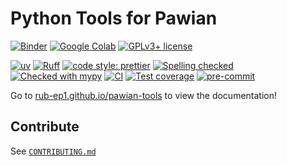 # Python Tools for Pawian

[![Binder](https://static.mybinder.org/badge_logo.svg)](https://mybinder.org/v2/gh/RUB-EP1/pawian-tools/stable?filepath=docs/usage)
[![Google Colab](https://colab.research.google.com/assets/colab-badge.svg)](https://colab.research.google.com/github/RUB-EP1/pawian-tools/blob/main)
[![GPLv3+ license](https://img.shields.io/badge/License-GPLv3+-blue.svg)](https://www.gnu.org/licenses/gpl-3.0-standalone.html)

[![uv](https://img.shields.io/endpoint?url=https://raw.githubusercontent.com/astral-sh/uv/main/assets/badge/v0.json)](https://github.com/astral-sh/uv)
[![Ruff](https://img.shields.io/endpoint?url=https://raw.githubusercontent.com/charliermarsh/ruff/main/assets/badge/v2.json)](https://github.com/astral-sh/ruff)
[![code style: prettier](https://img.shields.io/badge/code_style-prettier-ff69b4.svg?style=flat-square)](https://github.com/prettier/prettier)
[![Spelling checked](https://img.shields.io/badge/cspell-checked-brightgreen.svg)](https://github.com/streetsidesoftware/cspell/tree/master/packages/cspell)
[![Checked with mypy](http://www.mypy-lang.org/static/mypy_badge.svg)](https://mypy.readthedocs.io)
[![CI](https://github.com/RUB-EP1/pawian-tools/actions/workflows/ci.yml/badge.svg)](https://github.com/RUB-EP1/pawian-tools/actions/workflows/ci.yml)
[![Test coverage](https://codecov.io/gh/RUB-EP1/pawian-tools/branch/main/graph/badge.svg)](https://codecov.io/gh/RUB-EP1/pawian-tools)
[![pre-commit](https://img.shields.io/badge/pre--commit-enabled-brightgreen)](https://github.com/pre-commit/pre-commit)

Go to [rub-ep1.github.io/pawian-tools](https://rub-ep1.github.io/pawian-tools) to view
the documentation!

## Contribute

See [`CONTRIBUTING.md`](./CONTRIBUTING.md)
